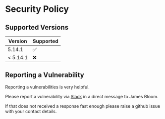 # Security Policy

## Supported Versions

| Version  | Supported          |
| -------  | ------------------ |
| 5.14.1   | :white_check_mark: |
| < 5.14.1 | :x:                |

## Reporting a Vulnerability

Reporting a vulnerabilities is very helpful.

Please report a vulnerability via <a href="https://join-mock-server-slack.herokuapp.com" target="_blank">Slack</a> in a direct message to James Bloom.

If that does not received a response fast enough please raise a github issue with your contact details.
